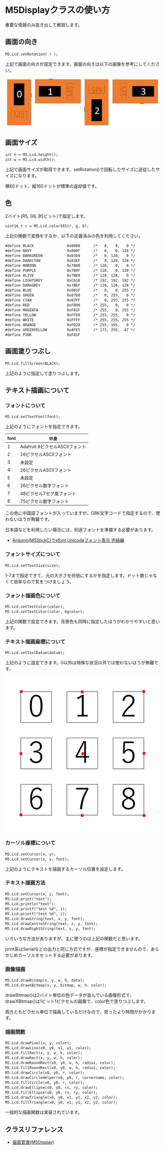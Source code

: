 # M5Displayクラスの使い方

重要な情報のみ抜き出して解説します。

## 画面の向き
```
M5.Lcd.setRotation( r );
```

上記で画面の向きが設定できます。画面の向きは以下の画像を参考にしてください。

![setRotation.png](images/setRotation.png)

## 画面サイズ
```
int h = M5.Lcd.height();
int w = M5.Lcd.width();
```

上記で画面サイズが取得できます。setRotation()で回転したサイズに追従したサイズになります。

横80ドット、縦160ドットが標準の返却値です。

## 色

2バイト(R5, G6, B5ビット)で指定します。

```
uint16_t c = M5.Lcd.color565(r, g, b);
```

上記の関数で変換をするか、以下の定義済みの色を利用してください。

```
#define BLACK               0x0000      /*   0,   0,   0 */
#define NAVY                0x000F      /*   0,   0, 128 */
#define DARKGREEN           0x03E0      /*   0, 128,   0 */
#define DARKCYAN            0x03EF      /*   0, 128, 128 */
#define MAROON              0x7800      /* 128,   0,   0 */
#define PURPLE              0x780F      /* 128,   0, 128 */
#define OLIVE               0x7BE0      /* 128, 128,   0 */
#define LIGHTGREY           0xC618      /* 192, 192, 192 */
#define DARKGREY            0x7BEF      /* 128, 128, 128 */
#define BLUE                0x001F      /*   0,   0, 255 */
#define GREEN               0x07E0      /*   0, 255,   0 */
#define CYAN                0x07FF      /*   0, 255, 255 */
#define RED                 0xF800      /* 255,   0,   0 */
#define MAGENTA             0xF81F      /* 255,   0, 255 */
#define YELLOW              0xFFE0      /* 255, 255,   0 */
#define WHITE               0xFFFF      /* 255, 255, 255 */
#define ORANGE              0xFD20      /* 255, 165,   0 */
#define GREENYELLOW         0xAFE5      /* 173, 255,  47 */
#define PINK                0xF81F
```

## 画面塗りつぶし
```
M5.Lcd.fillScreen(BLACK);
```

上記のように指定して塗りつぶします。

## テキスト描画について

### フォントについて

```
M5.Lcd.setTextFont(font);
```

上記のようにフォントを指定できます。

| font | 中身                            |
|------|---------------------------------|
| 1    | Adafruit 8ピクセルASCIIフォント |
| 2    | 16ピクセルASCIIフォント         |
| 3    | 未設定                          |
| 4    | 26ピクセルASCIIフォント         |
| 5    | 未設定                          |
| 6    | 26ピクセル数字フォント          |
| 7    | 48ピクセル7セグ風フォント       |
| 8    | 75ピクセル数字フォント          |

この他に中国語フォントが入っていますが、GBK文字コードで指定するので、使わないほうが無難です。

日本語などを利用したい場合には、別途フォントを準備する必要があります。

- [Arduino(M5StickC)でefont Unicodeフォント表示 完結編](https://lang-ship.com/blog/?p=646)

### フォントサイズについて

```
M5.Lcd.setTextSize(size);
```

1-7まで指定できて、元の大きさを何倍にするかを指定します。ドット数じゃなくて倍率なので気をつけましょう。

### フォント描画色について

```
M5.Lcd.setTextColor(color);
M5.Lcd.setTextColor(color, bgcolor);
```

上記の関数で設定できます。背景色も同時に指定したほうがわかりやすいと思います。

### テキスト描画座標について
```
M5.Lcd.setTextDatum(datum);
```

上記のように設定できます。0以外は特殊な状況以外では使わないほうが無難です。

![datum.png](images/datum.png)

### カーソル座標について
```
M5.Lcd.setCursor(x, y);
M5.Lcd.setCursor(x, y, font);
```

上記のようにテキストを描画するカーソル位置を設定します。

### テキスト描画方法
```
M5.Lcd.setCursor(x, y, font);
M5.Lcd.print("text");
M5.Lcd.println("text");
M5.Lcd.printf("test %d", i);
M5.Lcd.printf("test %d", i);
M5.Lcd.drawString(text, x, y, font);
M5.Lcd.drawCentreString(text, x, y, font);
M5.Lcd.drawRightString(text, x, y, font);
```

いろいろな方法がありますが、主に使うのは上記の関数だと思います。

print系はSerialなどの出力と同じ方式ですが、座標が指定できませんので、あらかじめカーソルをセットする必要があります。

### 画像描画
```
M5.Lcd.drawBitmap(x, y, w, h, data);
M5.Lcd.drawXBitmap(x, y, bitmap, w, h, color);
```

drawBitmap()は2バイト単位の色データが並んでいる画像形式で、drawXBitmap()は1ビット1ピクセルの画像で、color色で塗りつぶします。

両方ともピクセル単位で描画しているだけなので、思ったより時間がかかります。

### 描画関数
```
M5.Lcd.drawPixel(x, y, color);
M5.Lcd.drawLine(x0, y0, x1, y1, color);
M5.Lcd.fillRect(x, y, w, h, color);
M5.Lcd.drawRect(x, y, w, h, color);
M5.Lcd.drawRoundRect(x0, y0, w, h, radius, color);
M5.Lcd.fillRoundRect(x0, y0, w, h, radius, color);
M5.Lcd.drawCircle(x0, y0, r, color);
M5.Lcd.drawCircleHelper(x0, y0, r, cornername, color);
M5.Lcd.fillCircle(x0, y0, r, color);
M5.Lcd.drawEllipse(x0, y0, rx, ry, color);
M5.Lcd.fillEllipse(x0, y0, rx, ry, color);
M5.Lcd.drawTriangle(x0, y0, x1, y1, x2, y2, color);
M5.Lcd.fillTriangle(x0, y0, x1, y1, x2, y2, color);
```

一般的な描画関数は実装されています。

## クラスリファレンス
- [画面管理(M5Display)](../../Class/M5Display/)
